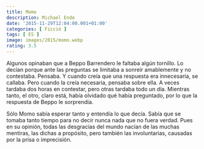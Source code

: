 ```yaml
---
title: Momo
description: Michael Ende
date: '2015-11-29T12:04:00.001+01:00'
categories: [ Ficció ]
tags: [ ES ]
image: images/2015/momo.webp
rating: 3.5
---
```


Algunos opinaban que a Beppo Barrendero le faltaba algún tornillo. Lo decían porque ante las preguntas se limitaba a sonreír amablemente y no contestaba. Pensaba. Y cuando creía que una respuesta era innecesaria, se callaba. Pero cuando la creía necesaria, pensaba sobre ella. A veces tardaba dos horas en contestar, pero otras tardaba todo un día. Mientras tanto, el otro, claro está, había olvidado qué había preguntado, por lo que la respuesta de Beppo le sorprendía.

Sólo Momo sabía esperar tanto y entendía lo que decía. Sabía que se tomaba tanto tiempo para no decir nunca nada que no fuera verdad. Pues en su opinión, todas las desgracias del mundo nacían de las muchas mentiras, las dichas a propósito, pero también las involuntarias, causadas por la prisa o imprecisión.
